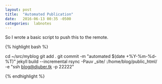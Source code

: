 ```yaml
---
layout: post
title:  "Automated Publication"
date:   2016-06-13 00:35 -0500
categories:  labnotes 
---
```


So I wrote a basic script to push this to the remote. 

{% highlight bash %}

cd ~/src/myblog
git add .
git commit -m "automated $(date +%Y-%m-%d-%T)"
jekyll build --incremental
rsync -Pauv _site/ :/home/blog/public_html/ -e "ssh blog@djuber.tk -p 22222"

{% endhighlight %}